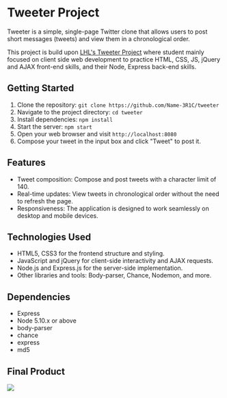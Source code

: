# Tweeter Project

Tweeter is a simple, single-page Twitter clone that allows users to post short messages (tweets) and view them in a chronological order.

This project is build upon [LHL's Tweeter Project](https://github.com/lighthouse-labs/tweeter) where student mainly focused on client side web development  to practice HTML, CSS, JS, jQuery and AJAX front-end skills, and their Node, Express back-end skills.

## Getting Started

1. Clone the repository: `git clone https://github.com/Name-3R1C/tweeter`
2. Navigate to the project directory: `cd tweeter`
3. Install dependencies: `npm install`
4. Start the server: `npm start`
5. Open your web browser and visit `http://localhost:8080`
6. Compose your tweet in the input box and click "Tweet" to post it.

## Features

- Tweet composition: Compose and post tweets with a character limit of 140.
- Real-time updates: View tweets in chronological order without the need to refresh the page.
- Responsiveness: The application is designed to work seamlessly on desktop and mobile devices.

## Technologies Used

- HTML5, CSS3 for the frontend structure and styling.
- JavaScript and jQuery for client-side interactivity and AJAX requests.
- Node.js and Express.js for the server-side implementation.
- Other libraries and tools: Body-parser, Chance, Nodemon, and more.

## Dependencies

- Express
- Node 5.10.x or above
- body-parser
- chance
- express
- md5

## Final Product
![](https://github.com/Name-3R1C/tweeter/blob/master/docs/tweeter-demo.gif)